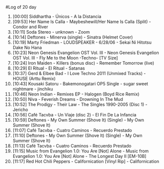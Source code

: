 #Log of 20 day

1. [00:00] Siddhartha - Únicos - A la Distancia
1. [09:53] Her Name Is Calla - Maybeshewill/Her Name Is Calla (Split) - Condor and River
1. [10:11] Soda Stereo - unknown - Zoom
1. [10:14] Deftones - Minerva (single) - Sinatra (Helmet Cover)
1. [10:19] Marty Friedman - LOUDSPEAKER - 6/28/06 - Sekai Ni Hitotsu Dake No Hana
1. [10:23] Neon Genesis Evangelion OST Vol. III - Neon Genesis Evangelion OST Vol. III - Fly Me to the Moon -Techno- [TV Size]
1. [10:24] Iron Maiden - Killers (bonus disc) - Remember Tomorrow (live)
1. [10:29] El Ritual - El Ritual - Satanas
1. [10:37] Gerd & Elbee Bad - I Love Techno 2011 (Unmixed Tracks) - HOUSE (Arttu Remix)
1. [10:43] Kousaki Satoru - Bakemonogatari OP5 Single - sugar sweet nightmare - jinchiku
1. [10:46] Neon Indian - Remixes EP - Halogen (Boyd Rice Remix)
1. [10:50] Niva - Feverish Dreams - Drowning In The Mud
1. [10:52] The Prodigy - Their Law - The Singles 1990-2005 (Disc 1) - Jericho
1. [10:56] Café Tacvba - Un Viaje (disc 2) - El Fin De La Infancia
1. [10:59] Deftones - My Own Summer (Shove It) (Single) - My Own Summer (Shove It)
1. [11:07] Café Tacvba - Cuatro Caminos - Recuerdo Prestado
1. [11:10] Deftones - My Own Summer (Shove It) (Single) - My Own Summer (Shove It)
1. [11:13] Café Tacvba - Cuatro Caminos - Recuerdo Prestado
1. [11:15] Music from Evangelion 1.0: You Are [Not] Alone - Music from Evangelion 1.0: You Are [Not] Alone - The Longest Day II [EM-10B]
1. [11:17] Red Hot Chili Peppers - Californication [Vinyl Rip] - Californication
